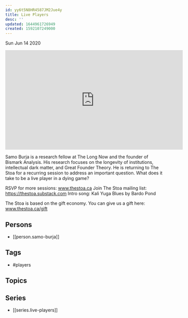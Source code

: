 ```yaml
---
id: yy6t5N8HR4587JM2Jue4y
title: Live Players
desc: ''
updated: 1644961726949
created: 1592107249000
---
```





Sun Jun 14 2020

<iframe width="560" height="315" src="https://www.youtube.com/embed/NzFCjx8dq9w" title="Live Players w/ Samo Burja (May 28th, 2020)" frameborder="0" allow="accelerometer; autoplay; clipboard-write; encrypted-media; gyroscope; picture-in-picture" allowfullscreen ></iframe>

Samo Burja is a research fellow at The Long Now and the founder of Bismark Analysis. His research focuses on the longevity of institutions, intellectual dark matter, and Great Founder Theory. He is returning to The Stoa for a recurring session to address an important question. What does it take to be a live player in a dying game?

RSVP for more sessions: www.thestoa.ca
Join The Stoa mailing list: https://thestoa.substack.com
Intro song: Kali Yuga Blues by Bardo Pond

The Stoa is based on the gift economy. You can give us a gift here: www.thestoa.ca/gift

## Persons

- [[person.samo-burja]]

## Tags

- #players

## Topics



## Series

- [[series.live-players]]


